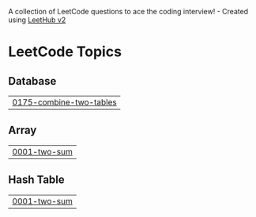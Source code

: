 A collection of LeetCode questions to ace the coding interview! - Created using [LeetHub v2](https://github.com/arunbhardwaj/LeetHub-2.0)
<!---LeetCode Topics Start-->
# LeetCode Topics
## Database
|  |
| ------- |
| [0175-combine-two-tables](https://github.com/SChandanaa/leetcode-solutions/tree/master/0175-combine-two-tables) |
## Array
|  |
| ------- |
| [0001-two-sum](https://github.com/SChandanaa/leetcode-solutions/tree/master/0001-two-sum) |
## Hash Table
|  |
| ------- |
| [0001-two-sum](https://github.com/SChandanaa/leetcode-solutions/tree/master/0001-two-sum) |
<!---LeetCode Topics End-->